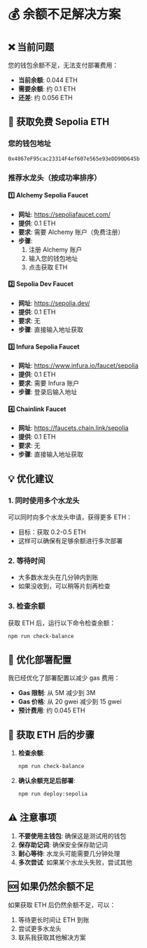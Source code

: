 # 💰 余额不足解决方案

## ❌ 当前问题

您的钱包余额不足，无法支付部署费用：

- **当前余额**: 0.044 ETH
- **需要余额**: 约 0.1 ETH
- **还差**: 约 0.056 ETH

## 🚰 获取免费 Sepolia ETH

### 您的钱包地址

```
0x4867eF95cac23314F4ef607e565e93eDD90D645b
```

### 推荐水龙头（按成功率排序）

#### 1️⃣ Alchemy Sepolia Faucet

- **网址**: https://sepoliafaucet.com/
- **提供**: 0.1 ETH
- **要求**: 需要 Alchemy 账户（免费注册）
- **步骤**:
  1. 注册 Alchemy 账户
  2. 输入您的钱包地址
  3. 点击获取 ETH

#### 2️⃣ Sepolia Dev Faucet

- **网址**: https://sepolia.dev/
- **提供**: 0.1 ETH
- **要求**: 无
- **步骤**: 直接输入地址获取

#### 3️⃣ Infura Sepolia Faucet

- **网址**: https://www.infura.io/faucet/sepolia
- **提供**: 0.1 ETH
- **要求**: 需要 Infura 账户
- **步骤**: 登录后输入地址

#### 4️⃣ Chainlink Faucet

- **网址**: https://faucets.chain.link/sepolia
- **提供**: 0.1 ETH
- **要求**: 无
- **步骤**: 直接输入地址获取

## 💡 优化建议

### 1. 同时使用多个水龙头

可以同时向多个水龙头申请，获得更多 ETH：

- 目标：获取 0.2-0.5 ETH
- 这样可以确保有足够余额进行多次部署

### 2. 等待时间

- 大多数水龙头在几分钟内到账
- 如果没收到，可以稍等片刻再检查

### 3. 检查余额

获取 ETH 后，运行以下命令检查余额：

```bash
npm run check-balance
```

## 🔧 优化部署配置

我已经优化了部署配置以减少 gas 费用：

- **Gas 限制**: 从 5M 减少到 3M
- **Gas 价格**: 从 20 gwei 减少到 15 gwei
- **预计费用**: 约 0.045 ETH

## 🚀 获取 ETH 后的步骤

1. **检查余额**:

   ```bash
   npm run check-balance
   ```

2. **确认余额充足后部署**:
   ```bash
   npm run deploy:sepolia
   ```

## ⚠️ 注意事项

1. **不要使用主钱包**: 确保这是测试用的钱包
2. **保存助记词**: 确保安全保存助记词
3. **耐心等待**: 水龙头可能需要几分钟处理
4. **多次尝试**: 如果某个水龙头失败，尝试其他

## 🆘 如果仍然余额不足

如果获取 ETH 后仍然余额不足，可以：

1. 等待更长时间让 ETH 到账
2. 尝试更多水龙头
3. 联系我获取其他解决方案
